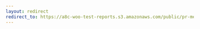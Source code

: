 ```yaml
---
layout: redirect
redirect_to: https://a8c-woo-test-reports.s3.amazonaws.com/public/pr-merge/41133/api/index.html
---
```

